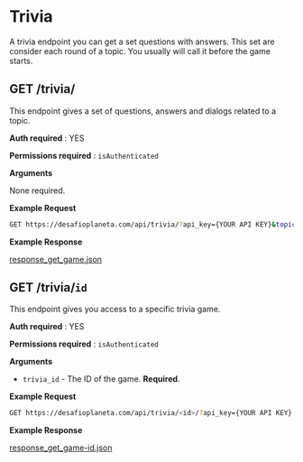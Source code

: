 # Trivia

A trivia endpoint you can get a set questions with answers. This set are consider each round of a topic. You usually will call it before the game starts.


GET /trivia/
---

This endpoint gives a set of questions, answers and dialogs related to a topic.

**Auth required** : YES

**Permissions required** : `isAuthenticated`

**Arguments**

None required.

**Example Request**

```bash
GET https://desafioplaneta.com/api/trivia/?api_key={YOUR API KEY}&topic_id={YOUR TOPIC ID}
```

**Example Response**

[response_get_game.json](responses/response_get_trivia.json)


GET /trivia/`id`
---

This endpoint gives you access to a specific trivia game.

**Auth required** : YES

**Permissions required** : `isAuthenticated`

**Arguments**

* `trivia_id` - The ID of the game. **Required**.

**Example Request**

```bash
GET https://desafioplaneta.com/api/trivia/<id>/?api_key={YOUR API KEY}
```

**Example Response**

[response_get_game-id.json](responses/response_get_trivia-id.json)
